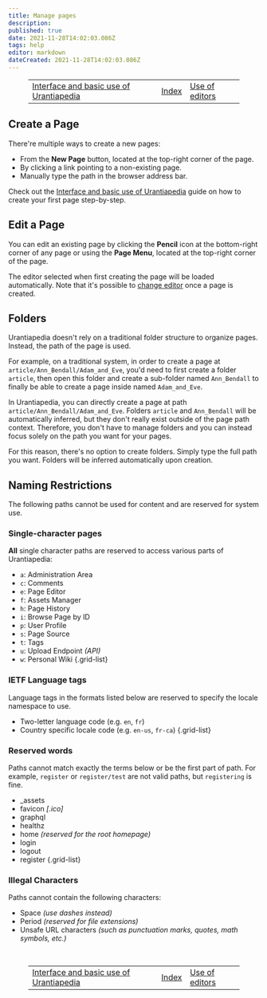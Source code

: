 ```yaml
---
title: Manage pages
description: 
published: true
date: 2021-11-28T14:02:03.086Z
tags: help
editor: markdown
dateCreated: 2021-11-28T14:02:03.086Z
---
```


<figure class="table chapter-navigator">
  <table>
    <tbody>
      <tr>
        <td><a href="/en/help/web_basics">Interface and basic use of Urantiapedia</a></td>
        <td><a href="/en/help">Index</a></td>
        <td><a href="/en/help/web_editors">Use of editors</a></td>
      </tr>
    </tbody>
  </table>
</figure>

## Create a Page

There're multiple ways to create a new pages:

- From the **New Page** button, located at the top-right corner of the page.
- By clicking a link pointing to a non-existing page.
- Manually type the path in the browser address bar.

Check out the [Interface and basic use of Urantiapedia](/en/help/web_basics) guide on how to create your first page step-by-step.


## Edit a Page

You can edit an existing page by clicking the **Pencil** icon at the bottom-right corner of any page or using the **Page Menu**, located at the top-right corner of the page.

The editor selected when first creating the page will be loaded automatically. Note that it's possible to [change editor](/en/help/web_editors) once a page is created.

## Folders

Urantiapedia doesn't rely on a traditional folder structure to organize pages. Instead, the path of the page is used.

For example, on a traditional system, in order to create a page at `article/Ann_Bendall/Adam_and_Eve`, you'd need to first create a folder `article`, then open this folder and create a sub-folder named `Ann_Bendall` to finally be able to create a page inside named `Adam_and_Eve`.

In Urantiapedia, you can directly create a page at path `article/Ann_Bendall/Adam_and_Eve`. Folders `article` and `Ann_Bendall` will be automatically inferred, but they don't really exist outside of the page path context. Therefore, you don't have to manage folders and you can instead focus solely on the path you want for your pages.

For this reason, there's no option to create folders. Simply type the full path you want. Folders will be inferred automatically upon creation.

## Naming Restrictions

The following paths cannot be used for content and are reserved for system use.

### Single-character pages

**All** single character paths are reserved to access various parts of Urantiapedia:

- `a`: Administration Area
- `c`: Comments
- `e`: Page Editor
- `f`: Assets Manager
- `h`: Page History
- `i`: Browse Page by ID
- `p`: User Profile
- `s`: Page Source
- `t`: Tags
- `u`: Upload Endpoint *(API)*
- `w`: Personal Wiki
{.grid-list}

### IETF Language tags

Language tags in the formats listed below are reserved to specify the locale namespace to use.

- Two-letter language code (e.g. `en`, `fr`)
- Country specific locale code (e.g. `en-us`, `fr-ca`)
{.grid-list}

### Reserved words

Paths cannot match exactly the terms below or be the first part of path. For example, `register` or `register/test` are not valid paths, but `registering` is fine.

- _assets
- favicon *\[.ico]*
- graphql
- healthz
- home *(reserved for the root homepage)*
- login
- logout
- register
{.grid-list}

### Illegal Characters

Paths cannot contain the following characters:

- Space *(use dashes instead)*
- Period *(reserved for file extensions)*
- Unsafe URL characters *(such as punctuation marks, quotes, math symbols, etc.)*

<br>

<figure class="table chapter-navigator">
  <table>
    <tbody>
      <tr>
        <td><a href="/en/help/web_basics">Interface and basic use of Urantiapedia</a></td>
        <td><a href="/en/help">Index</a></td>
        <td><a href="/en/help/web_editors">Use of editors</a></td>
      </tr>
    </tbody>
  </table>
</figure>